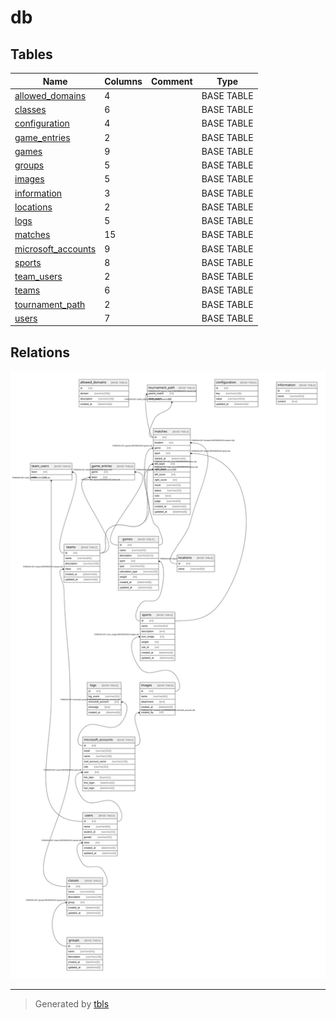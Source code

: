 # db

## Tables

| Name | Columns | Comment | Type |
| ---- | ------- | ------- | ---- |
| [allowed_domains](allowed_domains.md) | 4 |  | BASE TABLE |
| [classes](classes.md) | 6 |  | BASE TABLE |
| [configuration](configuration.md) | 4 |  | BASE TABLE |
| [game_entries](game_entries.md) | 2 |  | BASE TABLE |
| [games](games.md) | 9 |  | BASE TABLE |
| [groups](groups.md) | 5 |  | BASE TABLE |
| [images](images.md) | 5 |  | BASE TABLE |
| [information](information.md) | 3 |  | BASE TABLE |
| [locations](locations.md) | 2 |  | BASE TABLE |
| [logs](logs.md) | 5 |  | BASE TABLE |
| [matches](matches.md) | 15 |  | BASE TABLE |
| [microsoft_accounts](microsoft_accounts.md) | 9 |  | BASE TABLE |
| [sports](sports.md) | 8 |  | BASE TABLE |
| [team_users](team_users.md) | 2 |  | BASE TABLE |
| [teams](teams.md) | 6 |  | BASE TABLE |
| [tournament_path](tournament_path.md) | 2 |  | BASE TABLE |
| [users](users.md) | 7 |  | BASE TABLE |

## Relations

![er](schema.svg)

---

> Generated by [tbls](https://github.com/k1LoW/tbls)
